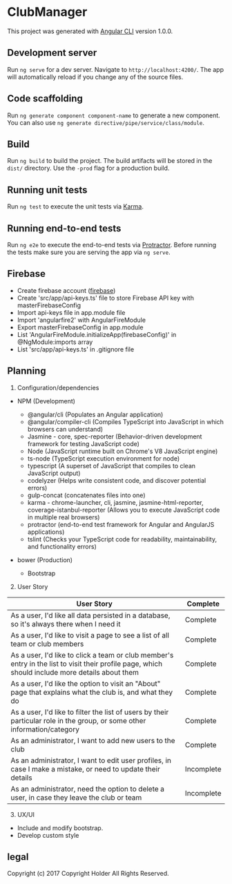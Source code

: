 # ClubManager

This project was generated with [Angular CLI](https://github.com/angular/angular-cli) version 1.0.0.

## Development server

Run `ng serve` for a dev server. Navigate to `http://localhost:4200/`. The app will automatically reload if you change any of the source files.

## Code scaffolding

Run `ng generate component component-name` to generate a new component. You can also use `ng generate directive/pipe/service/class/module`.

## Build

Run `ng build` to build the project. The build artifacts will be stored in the `dist/` directory. Use the `-prod` flag for a production build.

## Running unit tests

Run `ng test` to execute the unit tests via [Karma](https://karma-runner.github.io).

## Running end-to-end tests

Run `ng e2e` to execute the end-to-end tests via [Protractor](http://www.protractortest.org/).
Before running the tests make sure you are serving the app via `ng serve`.

## Firebase
* Create firebase account ([firebase](https://firebase.google.com/))
* Create 'src/app/api-keys.ts' file to store Firebase API key with masterFirebaseConfig
* Import api-keys file in app.module file
* Import 'angularfire2' with AngularFireModule
* Export masterFirebaseConfig in app.module
* List 'AngularFireModule.initializeApp(firebaseConfig)' in @NgModule:imports array
* List 'src/app/api-keys.ts' in .gitignore file

## Planning

1. Configuration/dependencies
  * NPM (Development)
    * @angular/cli (Populates  an Angular application)
    * @angular/compiler-cli (Compiles TypeScript into JavaScript in which browsers can understand)
    * Jasmine - core, spec-reporter  (Behavior-driven development framework for testing JavaScript code)
    * Node (JavaScript runtime built on Chrome's V8 JavaScript engine)
    * ts-node (TypeScript execution environment for node)
    * typescript (A superset of JavaScript that compiles to clean JavaScript output)
    * codelyzer (Helps write consistent code, and discover potential errors)
    * gulp-concat (concatenates files into one)
    * karma - chrome-launcher, cli, jasmine, jasmine-html-reporter, coverage-istanbul-reporter (Allows you to execute JavaScript code in multiple real browsers)
    * protractor (end-to-end test framework for Angular and AngularJS applications)
    * tslint (Checks your TypeScript code for readability, maintainability, and functionality errors)

  * bower (Production)
    * Bootstrap

 2. User Story

  |User Story|Complete|
  |--------------------------------|-----------|
  |As a user, I'd like all data persisted in a database, so it's always there when I need it|Complete|
  |As a user, I'd like to visit a page to see a list of all team or club members|Complete|
  |As a user, I'd like to click a team or club member's entry in the list to visit their profile page, which should include more details about them|Complete|
  |As a user, I'd like the option to visit an "About" page that explains what the club is, and what they do|Complete|
  |As a user, I'd like to filter the list of users by their particular role in the group, or some other information/category|Complete|
  |As an administrator, I want to add new users to the club|Complete|
  |As an administrator, I want to edit user profiles, in case I make a mistake, or need to update their details|Incomplete|
  |As an administrator, need the option to delete a user, in case they leave the club or team|Incomplete|

3. UX/UI
  * Include and modify bootstrap.
  * Develop custom style

## legal

Copyright (c) 2017 Copyright Holder All Rights Reserved.
